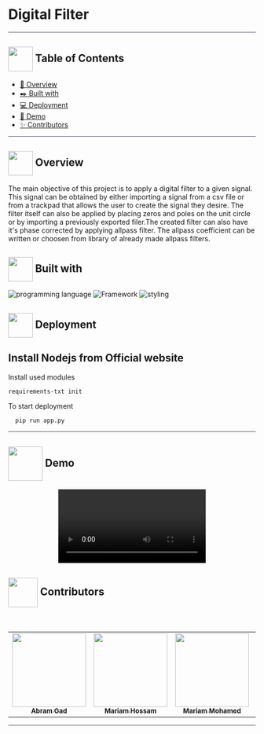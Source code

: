 # Digital Filter
<hr style="background-color: #4b4c60"></hr>

## <img align= center width=50px height=50px src="https://user-images.githubusercontent.com/71986226/154075883-2a5679d2-b411-448f-b423-9565babf35aa.gif"> Table of Contents

- <a href ="#about"> 📙 Overview</a>
- <a href ="#lang"> ✒️ Built with</a>
- <a href ="#Started"> 💻 Deployment</a>
- <a href ="#Video"> 🎥 Demo</a>
- <a href ="#Contributors"> ✨ Contributors</a>
<hr style="background-color: #4b4c60"></hr>
<a id = "about"></a>

## <img align="center"  height =50px src="https://user-images.githubusercontent.com/71986226/154076110-1233d7a8-92c2-4d79-82c1-30e278aa518a.gif"> Overview

The main objective of this project is to apply a digital filter to a given signal. This signal can be obtained by either importing a signal from a csv file or from a trackpad that allows the user to create the signal they desire. The filter itself can also be applied by placing zeros and poles on the unit circle or by importing a previously exported filer.The created filter can also have it's phase corrected by applying allpass filter. The allpass coefficient can be written or choosen from library of already made allpass filters.



## <img align="center"  height =50px src="https://camo.githubusercontent.com/cda2bff49eb0cd388393e08dd91cc3cf461f095e387d3fdcb8648ab0418010aa/68747470733a2f2f692e67697068792e636f6d2f6d656469612f654e41736a4f353574506267616f72376d612f323030772e77656270"> Built with
<a id = "lang"></a>
![programming language](https://img.shields.io/badge/programmig%20language-Python-red)
![Framework](https://img.shields.io/badge/Framework-JavaSript-blue)
![styling](https://img.shields.io/badge/Styling-CSS-ff69b4)



<a id = "Started"></a>

## <img  align= center width=50px height=50px src="https://c.tenor.com/HgX89Yku5V4AAAAi/to-the-moon.gif"> Deployment

## Install Nodejs from Official website

Install used modules

```bash
requirements-txt init
```
To start deployment 
```bash
  pip run app.py
```

<hr style="background-color: #4b4c60"></hr>
<a id ="Video"></a>

## <img  align= center width= 70px height =70px src="https://img.genial.ly/5f91608064ad990c6ee12237/bd7195a3-a8bb-494b-8a6d-af48dd4deb4b.gif?genial&1643587200063"> Demo
<div  align="center">
<video src="">
</video> 
</div>


<a id ="Contributors"></a>

## <img align="center"  height =60px src="https://user-images.githubusercontent.com/63050133/156777293-72a6e681-2582-4a9d-ad92-09d1181d47c7.gif"> Contributors

<br>
<table >
  <tr>
        <td align="center"><a href="https://github.com/Abram1111"><img src="https://avatars.githubusercontent.com/u/66921605?s=400&v=4" width="150px;" alt=""/><br /><sub><b>Abram Gad</b></sub></a><br /></td>
        <td align="center"><a href="https://github.com/MahmoudHamddy"><img src="https://avatars.githubusercontent.com/u/66921605?s=400&v=4" width="150px;" alt=""/><br /><sub><b>Mariam Hossam</b></sub></a><br /></td>
         <td align="center"><a href="https://github.com/mariamMohammed0"><img src="https://avatars.githubusercontent.com/u/66921605?s=400&v=4" width="150px;" alt=""/><br /><sub><b>Mariam Mohamed</b></sub></a><br /></td>
        <td align="center"><a href="https://github.com/MariamHossam01"><img src="https://avatars.githubusercontent.com/u/66921605?s=400&v=4" width="150px;" alt=""/><br /><sub><b>Mahmoud Hamddy</b></sub></a><br /></td>
  </tr>
</table>

<hr style="background-color: #4b4c60"></hr>

